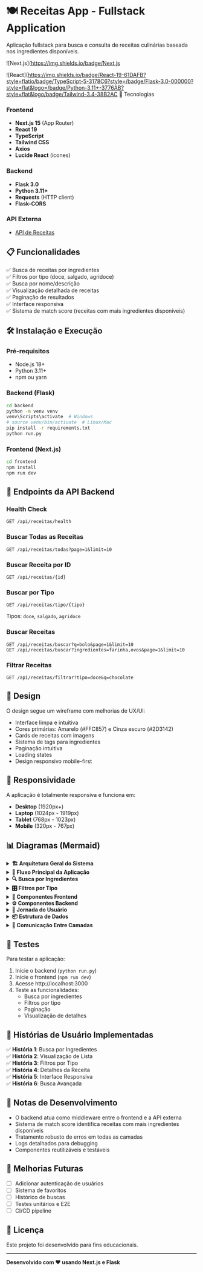 # 🍽️ Receitas App - Fullstack Application

Aplicação fullstack para busca e consulta de receitas culinárias baseada nos ingredientes disponíveis.

![Next.js](https://img.shields.io/badge/Next.js


![React](https://img.shields.io/badge/React-19-61DAFB?style=flatio/badge/TypeScript-5-3178C6?style=/badge/Flask-3.0-000000?style=flat&logo=/badge/Python-3.11+-3776AB?style=flat&logo/badge/Tailwind-3.4-38B2AC 🚀 Tecnologias

### Frontend
- **Next.js 15** (App Router)
- **React 19**
- **TypeScript**
- **Tailwind CSS**
- **Axios**
- **Lucide React** (ícones)

### Backend
- **Flask 3.0**
- **Python 3.11+**
- **Requests** (HTTP client)
- **Flask-CORS**

### API Externa
- [API de Receitas](https://api-receitas-pi.vercel.app)

## 📋 Funcionalidades

✅ Busca de receitas por ingredientes  
✅ Filtros por tipo (doce, salgado, agridoce)  
✅ Busca por nome/descrição  
✅ Visualização detalhada de receitas  
✅ Paginação de resultados  
✅ Interface responsiva  
✅ Sistema de match score (receitas com mais ingredientes disponíveis)  

## 🛠️ Instalação e Execução

### Pré-requisitos
- Node.js 18+ 
- Python 3.11+
- npm ou yarn

### Backend (Flask)

```bash
cd backend
python -m venv venv
venv\Scripts\activate  # Windows
# source venv/bin/activate  # Linux/Mac
pip install -r requirements.txt
python run.py
```

### Frontend (Next.js)

```bash
cd frontend
npm install
npm run dev
```

## 🔌 Endpoints da API Backend

### Health Check
```http
GET /api/receitas/health
```

### Buscar Todas as Receitas
```http
GET /api/receitas/todas?page=1&limit=10
```

### Buscar Receita por ID
```http
GET /api/receitas/{id}
```

### Buscar por Tipo
```http
GET /api/receitas/tipo/{tipo}
```
Tipos: `doce`, `salgado`, `agridoce`

### Buscar Receitas
```http
GET /api/receitas/buscar?q=bolo&page=1&limit=10
GET /api/receitas/buscar?ingredientes=farinha,ovos&page=1&limit=10
```

### Filtrar Receitas
```http
GET /api/receitas/filtrar?tipo=doce&q=chocolate
```

## 🎨 Design

O design segue um wireframe com melhorias de UX/UI:
- Interface limpa e intuitiva
- Cores primárias: Amarelo (#FFC857) e Cinza escuro (#2D3142)
- Cards de receitas com imagens
- Sistema de tags para ingredientes
- Paginação intuitiva
- Loading states
- Design responsivo mobile-first

## 📱 Responsividade

A aplicação é totalmente responsiva e funciona em:
- **Desktop** (1920px+)
- **Laptop** (1024px - 1919px)
- **Tablet** (768px - 1023px)
- **Mobile** (320px - 767px)

## 📊 Diagramas (Mermaid)

<details>
<summary><b>🏗️ Arquitetura Geral do Sistema</b></summary>

```mermaid
flowchart LR
    U((👤 Usuário))
    
    subgraph Frontend["🎨 Frontend - Next.js"]
        UI[Interface React]
        API[API Client]
    end
    
    subgraph Backend["⚙️ Backend - Flask"]
        Routes[Rotas]
        Service[Serviços]
    end
    
    DB[(🗄️ API Externa)]
    
    U -->|Interage| UI
    UI -->|HTTP| API
    API -->|REST| Routes
    Routes --> Service
    Service -->|Consulta| DB
    
    style U fill:#FFD700,stroke:#333,stroke-width:3px
    style Frontend fill:#E3F2FD,stroke:#1976D2,stroke-width:2px
    style Backend fill:#FFF3E0,stroke:#F57C00,stroke-width:2px
    style DB fill:#F3E5F5,stroke:#7B1FA2,stroke-width:2px
```

</details>

<details>
<summary><b>🔄 Fluxo Principal da Aplicação</b></summary>

```mermaid
flowchart TD
    A([🚀 Início]) --> B[Carrega Página]
    B --> C[Busca Receitas]
    C --> D{Sucesso?}
    D -->|✅ Sim| E[Exibe Receitas]
    D -->|❌ Não| F[Mostra Erro]
    E --> G([✨ Fim])
    F --> G
    
    style A fill:#4CAF50,stroke:#2E7D32,stroke-width:3px,color:#fff
    style E fill:#4CAF50,stroke:#2E7D32,stroke-width:2px,color:#fff
    style F fill:#F44336,stroke:#C62828,stroke-width:2px,color:#fff
    style G fill:#2196F3,stroke:#1565C0,stroke-width:3px,color:#fff
    style D fill:#FF9800,stroke:#E65100,stroke-width:2px
```

</details>

<details>
<summary><b>🔍 Busca por Ingredientes</b></summary>

```mermaid
sequenceDiagram
    autonumber
    actor 👤 as Usuário
    participant 🔍 as SearchBar
    participant ⚡ as Hook
    participant 🌐 as Backend
    participant 💾 as API
    
    👤->>🔍: Digite ingredientes
    🔍->>⚡: Enviar busca
    activate ⚡
    ⚡->>🌐: GET /buscar
    activate 🌐
    🌐->>💾: Consulta dados
    activate 💾
    💾-->>🌐: Resultados
    deactivate 💾
    🌐->>🌐: Calcula match_score
    🌐-->>⚡: Lista ordenada
    deactivate 🌐
    ⚡->>⚡: Atualiza estado
    ⚡-->>👤: Mostra receitas
    deactivate ⚡
    
    Note over 🌐,💾: Consolida múltiplas<br/>requisições
```

</details>

<details>
<summary><b>🎛️ Filtros por Tipo</b></summary>

```mermaid
flowchart LR
    A[👤 Clica Filtro] --> B{Qual?}
    B -->|🍰 Doce| C[Filtra Doce]
    B -->|🍕 Salgado| D[Filtra Salgado]
    B -->|🍜 Agridoce| E[Filtra Agridoce]
    B -->|📋 Todas| F[Remove Filtro]
    
    C --> G[📡 Backend]
    D --> G
    E --> G
    F --> G
    
    G --> H[✨ Atualiza Lista]
    
    style A fill:#FFD700,stroke:#F57C00,stroke-width:2px
    style B fill:#FF9800,stroke:#E65100,stroke-width:2px
    style H fill:#4CAF50,stroke:#2E7D32,stroke-width:2px,color:#fff
    style G fill:#2196F3,stroke:#1565C0,stroke-width:2px,color:#fff
```

</details>

<details>
<summary><b>🧩 Componentes Frontend</b></summary>

```mermaid
graph TD
    A[📱 Page] --> B[🎯 Header]
    A --> C[🔍 SearchBar]
    A --> D[🎛️ FilterBar]
    A --> E[📋 RecipeList]
    A --> F[⚡ useReceitas]
    
    E --> G[🍽️ RecipeCard]
    F --> H[🌐 API Service]
    
    style A fill:#2196F3,stroke:#1565C0,stroke-width:3px,color:#fff
    style F fill:#4CAF50,stroke:#2E7D32,stroke-width:2px,color:#fff
    style H fill:#FF9800,stroke:#E65100,stroke-width:2px,color:#fff
    style G fill:#FFD700,stroke:#F57C00,stroke-width:2px
```

</details>

<details>
<summary><b>⚙️ Componentes Backend</b></summary>

```mermaid
graph TD
    A[⚙️ Flask App] --> B[🛣️ Routes]
    B --> C[💼 APIService]
    C --> D[🌐 API Externa]
    
    B --> E[🛡️ Error Handler]
    C --> F[📝 Logger]
    
    style A fill:#FF9800,stroke:#E65100,stroke-width:3px,color:#fff
    style C fill:#4CAF50,stroke:#2E7D32,stroke-width:2px,color:#fff
    style D fill:#9C27B0,stroke:#6A1B9A,stroke-width:2px,color:#fff
    style E fill:#F44336,stroke:#C62828,stroke-width:2px,color:#fff
```

</details>

<details>
<summary><b>🎯 Jornada do Usuário</b></summary>

```mermaid
journey
    title 🎯 Jornada: Encontrar Receita
    section Entrada
        Abrir app: 5: Usuário
        Ver interface: 4: Usuário
    section Busca
        Digitar ingredientes: 5: Usuário
        Pesquisar: 5: Usuário
        Ver resultados: 5: Usuário
    section Decisão
        Escolher receita: 5: Usuário
        Ler detalhes: 5: Usuário
        Fazer receita: 5: Usuário
```

</details>

<details>
<summary><b>📦 Estrutura de Dados</b></summary>

```mermaid
erDiagram
    RECEITA ||--o{ INGREDIENTE : contém
    RECEITA {
        int id
        string nome
        string tipo
        int match_score
    }
    INGREDIENTE {
        int id
        array nomes
        int receita_id
    }
    RESPONSE ||--|{ RECEITA : inclui
    RESPONSE {
        array data
        object meta
    }
```

</details>

<details>
<summary><b>🔄 Comunicação Entre Camadas</b></summary>

```mermaid
sequenceDiagram
    participant 👤 as User
    participant 🎨 as UI
    participant ⚡ as Hook
    participant 🌐 as API
    
    👤->>🎨: Interação
    🎨->>⚡: Ação
    activate ⚡
    ⚡->>🌐: Request
    activate 🌐
    🌐-->>⚡: Response
    deactivate 🌐
    ⚡->>⚡: Update
    ⚡-->>🎨: Render
    deactivate ⚡
    🎨-->>👤: Resultado
```

</details>

## 🧪 Testes

Para testar a aplicação:

1. Inicie o backend (`python run.py`)
2. Inicie o frontend (`npm run dev`)
3. Acesse http://localhost:3000
4. Teste as funcionalidades:
   - Busca por ingredientes
   - Filtros por tipo
   - Paginação
   - Visualização de detalhes

## 👥 Histórias de Usuário Implementadas

✅ **História 1**: Busca por Ingredientes  
✅ **História 2**: Visualização de Lista  
✅ **História 3**: Filtros por Tipo  
✅ **História 4**: Detalhes da Receita  
✅ **História 5**: Interface Responsiva  
✅ **História 6**: Busca Avançada  

## 📝 Notas de Desenvolvimento

- O backend atua como middleware entre o frontend e a API externa
- Sistema de match score identifica receitas com mais ingredientes disponíveis
- Tratamento robusto de erros em todas as camadas
- Logs detalhados para debugging
- Componentes reutilizáveis e testáveis

## 🔧 Melhorias Futuras

- [ ] Adicionar autenticação de usuários
- [ ] Sistema de favoritos
- [ ] Histórico de buscas
- [ ] Testes unitários e E2E
- [ ] CI/CD pipeline

## 📄 Licença

Este projeto foi desenvolvido para fins educacionais.

***

**Desenvolvido com ❤️ usando Next.js e Flask**
```